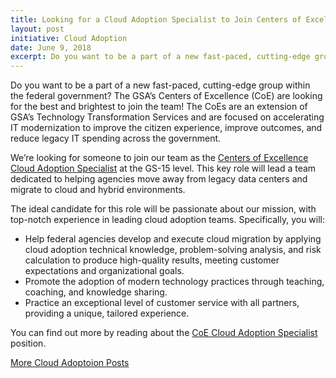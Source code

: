 ```yaml
---
title: Looking for a Cloud Adoption Specialist to Join Centers of Excellence
layout: post
initiative: Cloud Adoption
date: June 9, 2018
excerpt: Do you want to be a part of a new fast-paced, cutting-edge group within the federal government? The GSA’s Centers of Excellence (CoE) are looking for the best and brightest to join the team!
---
```


Do you want to be a part of a new fast-paced, cutting-edge group within the federal government? The GSA’s Centers of Excellence (CoE) are looking for the best and brightest to join the team! The CoEs are an extension of GSA’s Technology Transformation Services and are focused on accelerating IT modernization to improve the citizen experience, improve outcomes, and reduce legacy IT spending across the government.

We’re looking for someone to join our team as the <a href="https://www.usajobs.gov/GetJob/ViewDetails/501933500">Centers of Excellence Cloud Adoption Specialist</a> at the GS-15 level. This key role will lead a team dedicated to helping agencies move away from legacy data centers and migrate to cloud and hybrid environments.

The ideal candidate for this role will be passionate about our mission, with top-notch experience in leading cloud adoption teams. Specifically, you will:

- Help federal agencies develop and execute cloud migration by applying cloud adoption technical knowledge, problem-solving analysis, and risk calculation to produce high-quality results, meeting customer expectations and organizational goals.
- Promote the adoption of modern technology practices through teaching, coaching, and knowledge sharing.
- Practice an exceptional level of customer service with all partners, providing a unique, tailored experience.

You can find out more by reading about the <a href="https://join.tts.gsa.gov/join/cloud-adoption-specialist/">CoE Cloud Adoption Specialist</a> position.

<a href="{{site.baseurl}}/coe/cloud-adoption.html#coe-updates" class="usa-button">More Cloud Adoptoion Posts</a>
